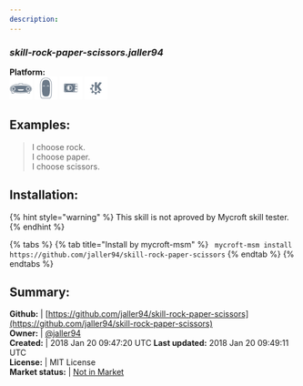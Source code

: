 ```yaml
---
description: 
---
```


### _skill-rock-paper-scissors.jaller94_  
  
**Platform:**  
 ![Mark I](../.gitbook/assets/mark-1-icon.png)  ![Mark II](../.gitbook/assets/mark-2-icon.png)  ![Picroft](../.gitbook/assets/picroft-icon.png)  ![plasmoid](../.gitbook/assets/kde.png)   
## Examples:  
> I choose rock.  
> I choose paper.  
> I choose scissors.  
  
## Installation:  
{% hint style="warning" %}
This skill is not aproved by Mycroft skill tester.
{% endhint %}
    
{% tabs %}
{% tab title="Install by mycroft-msm" %}
``` mycroft-msm install https://github.com/jaller94/skill-rock-paper-scissors```
{% endtab %}
  {% endtabs %}
    
## Summary:  
**Github:** | [https://github.com/jaller94/skill-rock-paper-scissors](https://github.com/jaller94/skill-rock-paper-scissors)  
**Owner:** | [@jaller94](https://github.com/jaller94)  
**Created:** | 2018 Jan 20 09:47:20 UTC  **Last updated:** 2018 Jan 20 09:49:11 UTC  
**License:** | MIT License  
**Market status:** | [Not in Market](https://market.mycroft.ai/skill/)  
